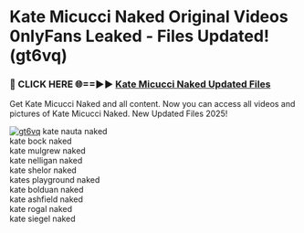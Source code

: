 # Kate Micucci Naked Original Videos 0nlyFans Leaked - Files Updated! (gt6vq)

<h3>🔴 CLICK HERE 🌐==►► <a href="https://tinyurl.com/yckcrads" rel="nofollow">Kate Micucci Naked Updated Files</a></h3>

Get Kate Micucci Naked and all content. Now you can access all videos and pictures of Kate Micucci Naked. New Updated Files 2025!

[![gt6vq](https://i.imgur.com/hpKpOFt.gif)](https://tinyurl.com/yckcrads)
kate nauta naked<br>
kate bock naked<br>
kate mulgrew naked<br>
kate nelligan naked<br>
kate shelor naked<br>
kates playground naked<br>
kate bolduan naked<br>
kate ashfield naked<br>
kate rogal naked<br>
kate siegel naked